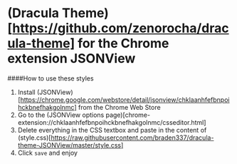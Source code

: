 # (Dracula Theme)[https://github.com/zenorocha/dracula-theme] for the Chrome extension JSONView

####How to use these styles
1. Install (JSONView)[https://chrome.google.com/webstore/detail/jsonview/chklaanhfefbnpoihckbnefhakgolnmc] from the Chrome Web Store
2. Go to the (JSONView options page)[chrome-extension://chklaanhfefbnpoihckbnefhakgolnmc/csseditor.html]
3. Delete everything in the CSS textbox and paste in the content of (style.css)[https://raw.githubusercontent.com/braden337/dracula-theme-JSONView/master/style.css]
4. Click `save` and enjoy
